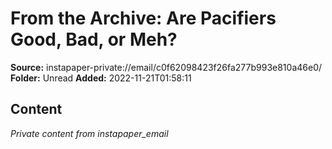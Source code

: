 # From the Archive: Are Pacifiers Good, Bad, or Meh?

**Source:** instapaper-private://email/c0f62098423f26fa277b993e810a46e0/
**Folder:** Unread
**Added:** 2022-11-21T01:58:11




## Content
*Private content from instapaper_email*
